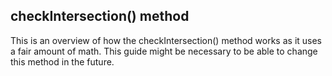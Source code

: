## checkIntersection() method

This is an overview of how the checkIntersection() method works as it uses a fair amount of math.
This guide might be necessary to be able to change this method in the future.